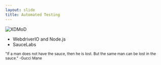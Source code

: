 ```yaml
---
layout: slide
title: Automated Testing
---
```



![XDMoD]({{site.baseurl}}/assets/images/sauce.png)

- WebdriverIO and Node.js
- SauceLabs


<sub>
"If a man does not have the sauce, then he is lost. But the same man can be lost in the sauce." -Gucci Mane
</sub>
